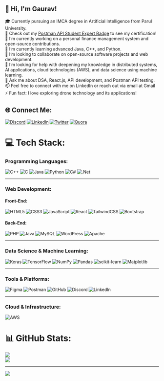 ## 👋 Hi, I'm Gaurav!
🎓 Currently pursuing an IMCA degree in Artificial Intelligence from Parul University.<br>🏅 Check out my [Postman API Student Expert Badge](https://api.badgr.io/public/assertions/CCNA0nhzRMGadCDeg2mhdw?identity__email=gauravupadhyay20112003%40gmail.com) to see my certification!<br>🔭 I’m currently working on a personal finance management system and open-source contributions.<br>🌱 I’m currently learning advanced Java, C++, and Python.<br>🤝 I’m looking to collaborate on open-source software projects and web development.<br>🤔 I’m looking for help with deepening my knowledge in distributed systems, AI applications, cloud technologies (AWS), and data science using machine learning.<br>💬 Ask me about DSA, React.js, API development, and Postman API testing.<br>📫 Feel free to connect with me on LinkedIn or reach out via email at Gmail<br>⚡ Fun fact: I love exploring drone technology and its applications!</br>


## 🌐 Connect Me:  
[![Discord](https://img.shields.io/badge/Discord-%237289DA.svg?logo=discord&logoColor=white)](https://discord.gg/CRsHsDkhn8) [![LinkedIn](https://img.shields.io/badge/LinkedIn-%230077B5.svg?logo=linkedin&logoColor=white)](https://www.linkedin.com/in/gauravupadhyay-tech/) [![Twitter](https://img.shields.io/badge/Twitter-%231DA1F2.svg?logo=twitter&logoColor=white)](https://twitter.com/your_twitter_handle) [![Quora](https://img.shields.io/badge/Quora-%23B92B27.svg?logo=quora&logoColor=white)](https://www.quora.com/profile/Gaurav-Upadhyay-116)

 

# 💻 Tech Stack:

### **Programming Languages:**
![C++](https://img.shields.io/badge/c++-%2300599C.svg?style=for-the-badge&logo=c%2B%2B&logoColor=white) 
![C](https://img.shields.io/badge/c-%2300599C.svg?style=for-the-badge&logo=c&logoColor=white) 
![Java](https://img.shields.io/badge/java-%23ED8B00.svg?style=for-the-badge&logo=openjdk&logoColor=white) 
![Python](https://img.shields.io/badge/python-3670A0?style=for-the-badge&logo=python&logoColor=ffdd54) 
![C#](https://img.shields.io/badge/c%23-%23239120.svg?style=for-the-badge&logo=csharp&logoColor=white) 
![.Net](https://img.shields.io/badge/.NET-5C2D91?style=for-the-badge&logo=.net&logoColor=white)

---

### **Web Development:**
#### **Front-End:**
![HTML5](https://img.shields.io/badge/html5-%23E34F26.svg?style=for-the-badge&logo=html5&logoColor=white) 
![CSS3](https://img.shields.io/badge/css3-%231572B6.svg?style=for-the-badge&logo=css3&logoColor=white) 
![JavaScript](https://img.shields.io/badge/javascript-%23323330.svg?style=for-the-badge&logo=javascript&logoColor=%23F7DF1E) 
![React](https://img.shields.io/badge/react-%2320232a.svg?style=for-the-badge&logo=react&logoColor=%2361DAFB) 
![TailwindCSS](https://img.shields.io/badge/tailwindcss-%2338B2AC.svg?style=for-the-badge&logo=tailwind-css&logoColor=white) 
![Bootstrap](https://img.shields.io/badge/bootstrap-%238511FA.svg?style=for-the-badge&logo=bootstrap&logoColor=white)

#### **Back-End:**
![PHP](https://img.shields.io/badge/php-%23777BB4.svg?style=for-the-badge&logo=php&logoColor=white) 
![Java](https://img.shields.io/badge/java-%23ED8B00.svg?style=for-the-badge&logo=openjdk&logoColor=white) 
![MySQL](https://img.shields.io/badge/mysql-4479A1.svg?style=for-the-badge&logo=mysql&logoColor=white) 
![WordPress](https://img.shields.io/badge/WordPress-%23117AC9.svg?style=for-the-badge&logo=WordPress&logoColor=white) 
![Apache](https://img.shields.io/badge/apache-%23D42029.svg?style=for-the-badge&logo=apache&logoColor=white)

---

### **Data Science & Machine Learning:**
![Keras](https://img.shields.io/badge/Keras-%23D00000.svg?style=for-the-badge&logo=Keras&logoColor=white) 
![TensorFlow](https://img.shields.io/badge/TensorFlow-%23FF6F00.svg?style=for-the-badge&logo=TensorFlow&logoColor=white) 
![NumPy](https://img.shields.io/badge/numpy-%23013243.svg?style=for-the-badge&logo=numpy&logoColor=white) 
![Pandas](https://img.shields.io/badge/pandas-%23150458.svg?style=for-the-badge&logo=pandas&logoColor=white) 
![scikit-learn](https://img.shields.io/badge/scikit--learn-%23F7931E.svg?style=for-the-badge&logo=scikit-learn&logoColor=white) 
![Matplotlib](https://img.shields.io/badge/Matplotlib-%23ffffff.svg?style=for-the-badge&logo=Matplotlib&logoColor=black)

---

### **Tools & Platforms:**
![Figma](https://img.shields.io/badge/figma-%23F24E1E.svg?style=for-the-badge&logo=figma&logoColor=white) 
![Postman](https://img.shields.io/badge/Postman-%23FF6C37.svg?style=for-the-badge&logo=postman&logoColor=white) 
![GitHub](https://img.shields.io/badge/github-%23121011.svg?style=for-the-badge&logo=github&logoColor=white) 
![Discord](https://img.shields.io/badge/Discord-%237289DA.svg?style=for-the-badge&logo=discord&logoColor=white) 
![LinkedIn](https://img.shields.io/badge/LinkedIn-%230077B5.svg?style=for-the-badge&logo=linkedin&logoColor=white)

---

### **Cloud & Infrastructure:**
![AWS](https://img.shields.io/badge/Amazon%20AWS-%23232F3E.svg?style=for-the-badge&logo=amazon-aws&logoColor=white)


# 📊 GitHub Stats:
![](https://github-readme-stats.vercel.app/api?username=Gaurav00321&theme=dark&hide_border=false&include_all_commits=false&count_private=false)<br/>
![](https://github-readme-streak-stats.herokuapp.com/?user=Gaurav00321&theme=dark&hide_border=false)<br/>

---
[![](https://visitcount.itsvg.in/api?id=Gaurav00321&icon=0&color=0)](https://visitcount.itsvg.in)

<!-- Proudly created with GPRM ( https://gprm.itsvg.in ) -->
